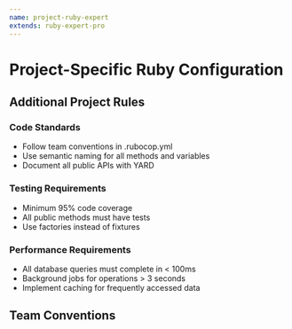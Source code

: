 ```yaml
---
name: project-ruby-expert
extends: ruby-expert-pro
---
```


# Project-Specific Ruby Configuration

## Additional Project Rules

### Code Standards

- Follow team conventions in .rubocop.yml
- Use semantic naming for all methods and variables
- Document all public APIs with YARD

### Testing Requirements

- Minimum 95% code coverage
- All public methods must have tests
- Use factories instead of fixtures

### Performance Requirements

- All database queries must complete in < 100ms
- Background jobs for operations > 3 seconds
- Implement caching for frequently accessed data

## Team Conventions
